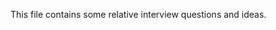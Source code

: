 This file contains some relative interview questions and ideas.
 
       
    
  
         
 
              
           
                       
                   
 
 
        
 
 
